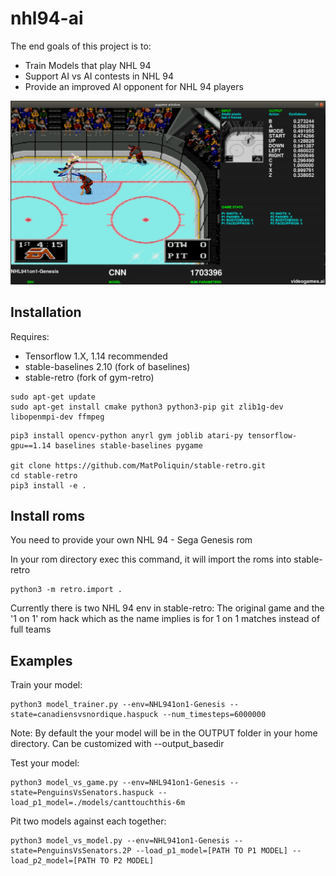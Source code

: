 # nhl94-ai


The end goals of this project is to:
*   Train Models that play NHL 94
*   Support AI vs AI contests in NHL 94
*   Provide an improved AI opponent for NHL 94 players

![screenshot 01](./screenshot01.png)

## Installation

Requires:
*   Tensorflow 1.X, 1.14 recommended
*   stable-baselines 2.10 (fork of baselines)
*   stable-retro (fork of gym-retro)

```
sudo apt-get update
sudo apt-get install cmake python3 python3-pip git zlib1g-dev libopenmpi-dev ffmpeg
```

```
pip3 install opencv-python anyrl gym joblib atari-py tensorflow-gpu==1.14 baselines stable-baselines pygame

git clone https://github.com/MatPoliquin/stable-retro.git
cd stable-retro
pip3 install -e .
```

## Install roms
You need to provide your own NHL 94 - Sega Genesis rom

In your rom directory exec this command, it will import the roms into stable-retro
```
python3 -m retro.import .
```

Currently there is two NHL 94 env in stable-retro: The original game and the '1 on 1' rom hack which as the name implies is for 1 on 1 matches instead of full teams

## Examples

Train your model:
```
python3 model_trainer.py --env=NHL941on1-Genesis --state=canadiensvsnordique.haspuck --num_timesteps=6000000
```

Note: By default the your model will be in the OUTPUT folder in your home directory. Can be customized with --output_basedir


Test your model:
```
python3 model_vs_game.py --env=NHL941on1-Genesis --state=PenguinsVsSenators.haspuck --load_p1_model=./models/canttouchthis-6m
```

Pit two models against each together:
```
python3 model_vs_model.py --env=NHL941on1-Genesis --state=PenguinsVsSenators.2P --load_p1_model=[PATH TO P1 MODEL] --load_p2_model=[PATH TO P2 MODEL]
```

